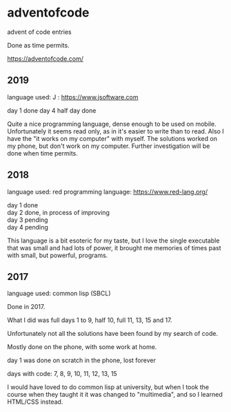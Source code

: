 # adventofcode
advent of code entries

Done as time permits.

https://adventofcode.com/

## 2019

language used:
J : https://www.jsoftware.com

day 1 done
day 4 half day done

Quite a nice programming language, dense enough to be used on mobile.
Unfortunately it seems read only, as in it's easier to write than to read.
Also I have the "it works on my computer" with myself. The solutions worked on my phone, but don't work on my computer. Further investigation will be done when time permits.

## 2018

language used:
red programming language: https://www.red-lang.org/

day 1  done  
day 2  done, in process of improving  
day 3  pending  
day 4  pending  

This language is a bit esoteric for my taste, but I love the single executable that was small and had lots of power, it brought me memories of times past with small, but powerful, programs.

## 2017

language used:
common lisp (SBCL)

Done in 2017.

What I did was full days 1 to 9, half 10, full 11, 13, 15 and 17.

Unfortunately not all the solutions have been found by my search of code.

Mostly done on the phone, with some work at home.

day 1 was done on scratch in the phone, lost forever

days with code: 7, 8, 9, 10, 11, 12, 13, 15

I would have loved to do common lisp at university, but when I took the course when they taught it it was changed to "multimedia", and so I learned HTML/CSS instead.